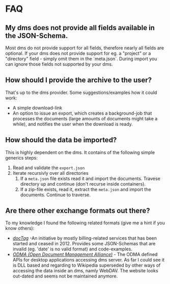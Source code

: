 # FAQ

## My dms does not provide all fields available in the JSON-Schema.
Most dms do not provide support for all fields, therefore nearly all fields are optional. If your dms does not provide support for eg. a "project" or a "directory" field - simply omit them in the ´meta.json`. During import you can ignore those fields not supported by your dms.

## How should I provide the archive to the user?
That's up to the dms provider. Some suggestions/examples how it could work:
* A simple download-link
* An option to  issue an export, which creates a background-job that processes the documents (large amounts of documents might take a while), and notifies the user when the download is ready.

## How should the data be imported?
This is highly dependent on the dms. It contains of the following simple generics steps:

1. Read and validate the `export.json`
2. Iterate recursivly over all directories
    1. If a `meta.json` file exists read it and import the documents. Travese directory up and continue (don't recurse inside containers).
    2. If a zip-file exists, read it, extract the `meta.json` and import the documents. Continue to traverse.

## Are there other exchange formats out there?
To my knowledge I found the following related formats (give me a hint if you know others):
* *[docTag](https://github.com/docTag)* -An initiative by mostly billing-related services that has been started and ceased in 2012. Provides some JSON-Schemas that are invalid (eg. 'date' is no valid format) and code-examples.
* *[ODMA (Open Document Management Alliance)](http://odma.info/)* - The ODMA defined APIs for desktop applications accessing dms server. As far I could see it is DLL based and regarding to Wikipedia superseded by other ways of accessing the data inside an dms, namly WebDAV. The website looks out-dated and seems not be maintained anymore.
